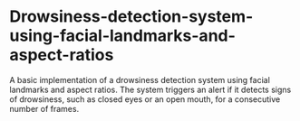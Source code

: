 # Drowsiness-detection-system-using-facial-landmarks-and-aspect-ratios
A basic implementation of a drowsiness detection system using facial landmarks and aspect ratios. The system triggers an alert if it detects signs of drowsiness, such as closed eyes or an open mouth, for a consecutive number of frames.
